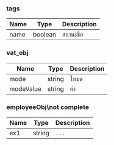 ### tags
| Name | Type | Description
| ----|----|----------- 
| name | boolean | สถานะชื่อ

### vat_obj                 
| Name | Type | Description
| ----|----|-----------   
mode | string |  โหมด
modeValue | string |  ค่า
                               
### employeeObj\not complete
| Name | Type | Description
| ----|----|----------- 
ex1| string | `...`
